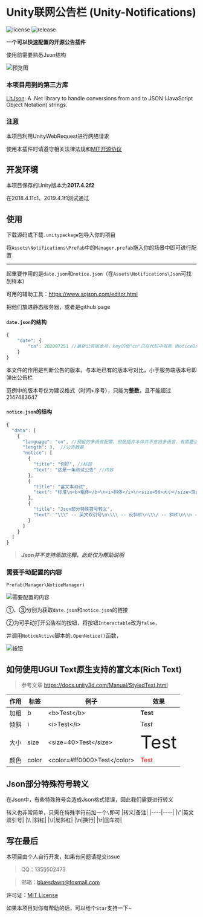 # Unity联网公告栏 (Unity-Notifications)

![license](https://img.shields.io/github/license/BluesDawn576/Unity-Notifications)
![release](https://img.shields.io/github/v/release/BluesDawn576/Unity-Notifications)

**一个可以快速配置的开源公告插件**

使用前需要熟悉Json结构

![预览图](https://www.bluesdawn.top/img/20200725190143.png "预览图")
### 本项目用到的第三方库
[LitJson](https://github.com/LitJSON/litjson "LitJson"): A .Net library to handle conversions from and to JSON (JavaScript Object Notation) strings.

### 注意
本项目利用UnityWebRequest进行网络请求

使用本插件时请遵守相关法律法规和[MIT开源协议](https://github.com/BluesDawn576/Unity-Notifications/blob/master/LICENSE)

## 开发环境
本项目保存的Unity版本为**2017.4.2f2**

在2018.4.11c1、2019.4.1f1测试通过

## 使用
下载源码或下载`.unitypackage`包导入你的项目

将`Assets\Notifications\Prefab`中的`Manager.prefab`拖入你的场景中即可进行配置

----

起重要作用的是`date.json`和`notice.json`（在`Assets\Notifications\Json`可找到样本）

可用的辅助工具：<https://www.sojson.com/editor.html>

把他们放进静态服务器，或者是github page

#### `date.json`的结构
```javascript
{
    "date": {
        "cn": 202007251 //最新公告版本号，key的值"cn"已在代码中写死（NoticeDate.cs第35行）
    }    
}
```
本文件的作用是判断公告的版本，与本地已有的版本号对比，小于服务端版本号即弹出公告栏

范例中的版本号仅为建议格式（时间+序号），只能为**整数**，且不能超过2147483647

#### `notice.json`的结构
```javascript
{
  "data": [
    {
      "language": "cn", //预留的多语言配置，但是插件本体并不支持多语言，有需要请自行修改插件本体
      "length": 3,  //公告数量
      "notice": [
        {
          "title": "你好", //标题
          "text": "这是一条测试公告" //内容
        },
        {
          "title": "富文本测试",
          "text": "标准\n<b>粗体</b>\n<i>斜体</i>\n<size=50>大小</size>测试\n<color=red>红色</color>"
        },
        {
          "title": "Json部分特殊符号转义",
          "text": "\\\" -- 英文双引号\n\\\\ -- 反斜杠\n\\\/ -- 斜杠\n\\n -- 换行\n\\r -- 回车符"
        }
      ]
    }
  ]
}
```
> ***Json并不支持添加注释，此处仅为帮助说明***

### 需要手动配置的内容
`Prefab(Manager\NoticeManager)`

![需要配置的内容](https://www.bluesdawn.top/img/20200725195048.jpg "需要配置的内容")

①、③分别为获取`date.json`和`notice.json`的链接

②为可手动打开公告栏的按钮，将按钮`Interactable`改为`false`，

并调用`NoticeActive`脚本的`.OpenNotice()`函数，

![按钮](https://www.bluesdawn.top/img/20200725200652.jpg "图")

## 如何使用UGUI Text原生支持的富文本(Rich Text)
> 参考文章 <https://docs.unity3d.com/Manual/StyledText.html>

|作用|标签|例子|效果|
|----|----|----|----|
|加粗|b|\<b>Test\</b>|<b>Test</b>|
|倾斜|i|\<i>Test\</i>|<i>Test</i>|
|大小|size|\<size=40>Test\</size>|<font size=40>Test</font>|
|颜色|color|\<color=#ff0000>Test\</color>|<font color=#ff0000>Test</font>|

## Json部分特殊符号转义

在Json中，有些特殊符号会造成Json格式错误，因此我们需要进行转义

转义也非常简单，只需在特殊字符前加一个`\`即可
|转义|备注|
|----|----|
|\\"|英文双引号|
|\\\\ |斜杠|
|\\/|反斜杠|
|\\n|换行|
|\\r|回车符|

## 写在最后

本项目由个人自行开发，如果有问题请提交issue

> QQ：1355502473

> 邮箱：[bluesdawn@foxmail.com](mailto:bluesdawn@foxmail.com)

许可证：[MIT License](https://github.com/BluesDawn576/Unity-Notifications/blob/master/LICENSE)

如果本项目对你有帮助的话，可以给个`Star`支持一下~
